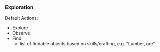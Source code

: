### Exploration

Default Actions:
- Explore
- Observe
- Find
  - list of findable objects based on skills/crafting, e.g. "Lumber, ore"
